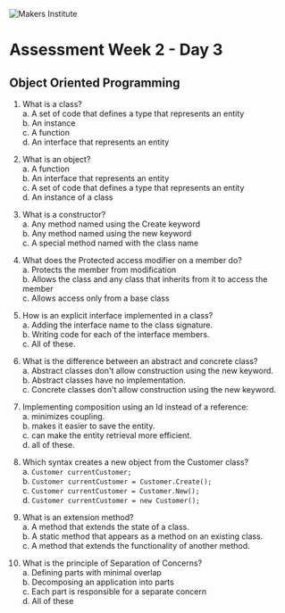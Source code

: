 ![Makers Institute](https://makersinstitute.id/img/logo-makersinstitute.png)

# Assessment Week 2 - Day 3

## Object Oriented Programming

1. What is a class?    
   a. A set of code that defines a type that represents an entity    
   b. An instance    
   c. A function    
   d. An interface that represents an entity    

2. What is an object?    
   a. A function    
   b. An interface that represents an entity    
   c. A set of code that defines a type that represents an entity    
   d. An instance of a class    

3. What is a constructor?    
   a. Any method named using the Create keyword    
   b. Any method named using the new keyword    
   c. A special method named with the class name    

4. What does the Protected access modifier on a member do?    
   a. Protects the member from modification    
   b. Allows the class and any class that inherits from it to access the member    
   c. Allows access only from a base class    

5. How is an explicit interface implemented in a class?    
   a. Adding the interface name to the class signature.    
   b. Writing code for each of the interface members.    
   c. All of these.    

6. What is the difference between an abstract and concrete class?    
   a. Abstract classes don't allow construction using the new keyword.    
   b. Abstract classes have no implementation.    
   c. Concrete classes don't allow construction using the new keyword.    

7. Implementing composition using an Id instead of a reference:    
   a. minimizes coupling.    
   b. makes it easier to save the entity.    
   c. can make the entity retrieval more efficient.    
   d. all of these.    

8. Which syntax creates a new object from the Customer class?    
   a. `Customer currentCustomer;`    
   b. `Customer currentCustomer = Customer.Create();`    
   c. `Customer currentCustomer = Customer.New();`    
   d. `Customer currentCustomer = new Customer();`    

9. What is an extension method?    
   a. A method that extends the state of a class.    
   b. A static method that appears as a method on an existing class.    
   c. A method that extends the functionality of another method.    
 
10. What is the principle of Separation of Concerns?    
    a. Defining parts with minimal overlap    
    b. Decomposing an application into parts    
    c. Each part is responsible for a separate concern    
    d. All of these    



